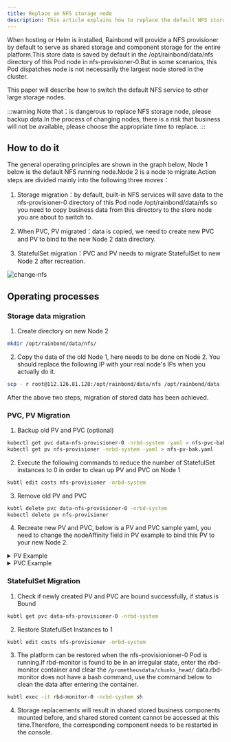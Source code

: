```yaml
---
title: Replace an NFS storage node
description: This article explains how to replace the default NFS storage to another large storage node.
---
```


When hosting or Helm is installed, Rainbond will provide a NFS provisioner by default to serve as shared storage and component storage for the entire platform.This store data is saved by default in the /opt/rainbond/data/nfs directory of this Pod node in nfs-provisioner-0.But in some scenarios, this Pod dispatches node is not necessarily the largest node stored in the cluster.

This paper will describe how to switch the default NFS service to other large storage nodes.

:::warning
Note that：is dangerous to replace NFS storage node, please backup data.In the process of changing nodes, there is a risk that business will not be available, please choose the appropriate time to replace.
:::

## How to do it

The general operating principles are shown in the graph below, Node 1 below is the default NFS running node.Node 2 is a node to migrate.Action steps are divided mainly into the following three moves：

1. Storage migration：by default, built-in NFS services will save data to the nfs-provisioner-0 directory of this Pod node /opt/rainbond/data/nfs so you need to copy business data from this directory to the store node you are about to switch to.

2. When PVC, PV migrated：data is copied, we need to create new PVC and PV to bind to the new Node 2 data directory.

3. StatefulSet migration：PVC and PV needs to migrate StatefulSet to new Node 2 after recreation.

![change-nfs](https://static.goodrain.com/docs/5.14.2/change-nfs.png)

## Operating processes

### Storage data migration

1. Create directory on new Node 2

```bash
mkdir /opt/rainbond/data/nfs/
```

2. Copy the data of the old Node 1, here needs to be done on Node 2. You should replace the following IP with your real node's IPs when you actually do it.

```bash
scp - r root@112.126.81.128:/opt/rainbond/data/nfs /opt/rainbond/data
```

After the above two steps, migration of stored data has been achieved.

### PVC, PV Migration

1. Backup old PV and PVC (optional)

```bash
kubectl get pvc data-nfs-provisioner-0 -nrbd-system -yaml > nfs-pvc-bak.yaml
kubectl get pv nfs-provisioner -nrbd-system -yaml > nfs-pv-bak.yaml
```

2. Execute the following commands to reduce the number of StatefulSet instances to 0 in order to clean up PV and PVC on Node 1

```bash
kubtl edit costs nfs-provisioner -nrbd-system
```

3. Remove old PV and PVC

```bash
kubtl delete pvc data-nfs-provisioner-0 -nrbd-system
kubectl delete pv nfs-provisioner
```

4. Recreate new PV and PVC, below is a PV and PVC sample yaml, you need to change the nodeAffinity field in PV example to bind this PV to your new Node 2.

<details>
<summary>PV Example</summary>

```yaml
apiVersion: v1
ind: PersistVolume
metadata:
  labels:
    belongTo: rainbond-operator
    creator: Rainbond
    name: nfs-provisioner
  name: nfs-provisioner
spec:
  accessMode:
  - ReadWriteMany
  capacity:
    storage: 1Gi
  hostPath:
    path: /opt/rainbon/data/nfs
    type: DirectoryOrate
  nodeAffinity:
    required:
      nodeSelectorTerms:
      - matchExpressions:
        - key: kubernets. o/hostname
          operator: In
          values:
          - 59. 10.14.219
      - matchExpressions:
        - key: k3. o/hostname
          operator: In
          values:
          - 59. 10.14 19
  PersistentVolumeReclaim Policy: Retain
  storageClassName: manual
  volumeMode: Filesome
```

</details>

<details>
<summary>PVC Example</summary>

```yaml
apiVersion: v1
ind: PersistentVolumeClaim
metata:
  labels:
    belongTo: rainbond-operator
    creator: Rainbond
    name: nfs-provisioner
  name: data-nfs-provisioner-0
  nameace: rbd-system
spec:
  accessModes:
  - ReadWriteMany
  resources:
    requests:
      storage: 1Gi
  storageClassName: manual
  volumeMode: Filesyset
  volume: nfs-provisioner
```

</details>

### StatefulSet Migration

1. Check if newly created PV and PVC are bound successfully, if status is Bound

```bash
kubtl get pvc data-nfs-provisioner-0 -nrbd-system
```

2. Restore StatefulSet Instances to 1

```bash
kubtl edit costs nfs-provisioner -nrbd-system
```

3. The platform can be restored when the nfs-provisionioner-0 Pod is running.If rbd-monitor is found to be in an irregular state, enter the rbd-monitor container and clear the `/prometheusdata/chunks_head/` data.rbd-monitor does not have a bash command, use the command below to clean the data after entering the container.

```bash
kubtl exec -it rbd-monitor-0 -nrbd-system sh
```

4. Storage replacements will result in shared stored business components mounted before, and shared stored content cannot be accessed at this time.Therefore, the corresponding component needs to be restarted in the console.
